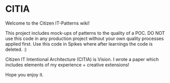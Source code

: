 # CITIA

Welcome to the Citizen IT-Patterns wiki!

This project includes mock-ups of patterns to the quality of a POC. 
DO NOT use this code in any production project without your own quality processes applied first. 
Use this code in Spikes where after learnings the code is deleted. :)

Citizen IT Intentional Architecture (CITIA) is Vision.
I wrote a paper which includes elements of my experience + creative extensions!

Hope you enjoy it.
